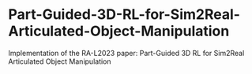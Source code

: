 # Part-Guided-3D-RL-for-Sim2Real-Articulated-Object-Manipulation
Implementation of the RA-L2023 paper: Part-Guided 3D RL for Sim2Real Articulated Object Manipulation
